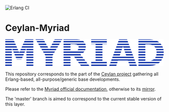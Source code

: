 ![Erlang CI](https://github.com/Olivier-Boudeville/Ceylan-Myriad/workflows/Erlang%20CI/badge.svg?event=push)

# Ceylan-Myriad

![](/doc/myriad-title.png)

This repository corresponds to the part of the [Ceylan project](https://github.com/Olivier-Boudeville/Ceylan) gathering all Erlang-based, all-purpose/generic base developments.

Please refer to the [Myriad official documentation](http://myriad.esperide.org), otherwise to its [mirror](http://olivier-boudeville.github.io/Ceylan-Myriad/).

The 'master' branch is aimed to correspond to the current stable version of this layer.

